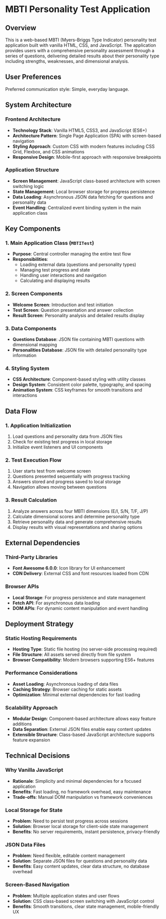 # MBTI Personality Test Application

## Overview

This is a web-based MBTI (Myers-Briggs Type Indicator) personality test application built with vanilla HTML, CSS, and JavaScript. The application provides users with a comprehensive personality assessment through a series of questions, delivering detailed results about their personality type including strengths, weaknesses, and dimensional analysis.

## User Preferences

Preferred communication style: Simple, everyday language.

## System Architecture

### Frontend Architecture
- **Technology Stack**: Vanilla HTML5, CSS3, and JavaScript (ES6+)
- **Architecture Pattern**: Single Page Application (SPA) with screen-based navigation
- **Styling Approach**: Custom CSS with modern features including CSS Grid, Flexbox, and CSS animations
- **Responsive Design**: Mobile-first approach with responsive breakpoints

### Application Structure
- **Screen Management**: JavaScript class-based architecture with screen switching logic
- **State Management**: Local browser storage for progress persistence
- **Data Loading**: Asynchronous JSON data fetching for questions and personality data
- **Event Handling**: Centralized event binding system in the main application class

## Key Components

### 1. Main Application Class (`MBTITest`)
- **Purpose**: Central controller managing the entire test flow
- **Responsibilities**: 
  - Loading external data (questions and personality types)
  - Managing test progress and state
  - Handling user interactions and navigation
  - Calculating and displaying results

### 2. Screen Components
- **Welcome Screen**: Introduction and test initiation
- **Test Screen**: Question presentation and answer collection
- **Result Screen**: Personality analysis and detailed results display

### 3. Data Components
- **Questions Database**: JSON file containing MBTI questions with dimensional mapping
- **Personalities Database**: JSON file with detailed personality type information

### 4. Styling System
- **CSS Architecture**: Component-based styling with utility classes
- **Design System**: Consistent color palette, typography, and spacing
- **Animation System**: CSS keyframes for smooth transitions and interactions

## Data Flow

### 1. Application Initialization
1. Load questions and personality data from JSON files
2. Check for existing test progress in local storage
3. Initialize event listeners and UI components

### 2. Test Execution Flow
1. User starts test from welcome screen
2. Questions presented sequentially with progress tracking
3. Answers stored and progress saved to local storage
4. Navigation allows moving between questions

### 3. Result Calculation
1. Analyze answers across four MBTI dimensions (E/I, S/N, T/F, J/P)
2. Calculate dimensional scores and determine personality type
3. Retrieve personality data and generate comprehensive results
4. Display results with visual representations and sharing options

## External Dependencies

### Third-Party Libraries
- **Font Awesome 6.0.0**: Icon library for UI enhancement
- **CDN Delivery**: External CSS and font resources loaded from CDN

### Browser APIs
- **Local Storage**: For progress persistence and state management
- **Fetch API**: For asynchronous data loading
- **DOM APIs**: For dynamic content manipulation and event handling

## Deployment Strategy

### Static Hosting Requirements
- **Hosting Type**: Static file hosting (no server-side processing required)
- **File Structure**: All assets served directly from file system
- **Browser Compatibility**: Modern browsers supporting ES6+ features

### Performance Considerations
- **Asset Loading**: Asynchronous loading of data files
- **Caching Strategy**: Browser caching for static assets
- **Optimization**: Minimal external dependencies for fast loading

### Scalability Approach
- **Modular Design**: Component-based architecture allows easy feature additions
- **Data Separation**: External JSON files enable easy content updates
- **Extensible Structure**: Class-based JavaScript architecture supports feature expansion

## Technical Decisions

### Why Vanilla JavaScript
- **Rationale**: Simplicity and minimal dependencies for a focused application
- **Benefits**: Fast loading, no framework overhead, easy maintenance
- **Trade-offs**: Manual DOM manipulation vs framework conveniences

### Local Storage for State
- **Problem**: Need to persist test progress across sessions
- **Solution**: Browser local storage for client-side state management
- **Benefits**: No server requirements, instant persistence, privacy-friendly

### JSON Data Files
- **Problem**: Need flexible, editable content management
- **Solution**: Separate JSON files for questions and personality data
- **Benefits**: Easy content updates, clear data structure, no database overhead

### Screen-Based Navigation
- **Problem**: Multiple application states and user flows
- **Solution**: CSS class-based screen switching with JavaScript control
- **Benefits**: Smooth transitions, clear state management, mobile-friendly UX